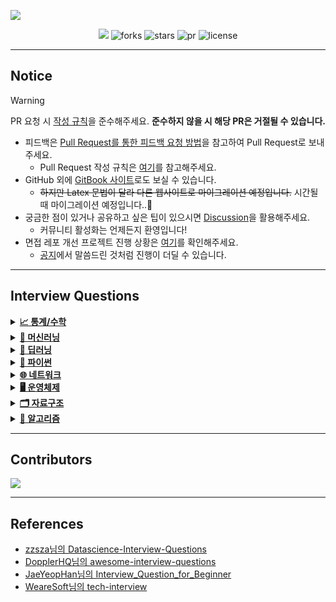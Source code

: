 ![](logo.png)

<div align="center">     
  <a href="https://hits.seeyoufarm.com"><img src="https://hits.seeyoufarm.com/api/count/incr/badge.svg?url=https%3A%2F%2Fgithub.com%2Fboostcamp-ai-tech-4%2Fai-tech-interview&count_bg=%23B8B8B8&title_bg=%23555555&icon=&icon_color=%23E7E7E7&title=hits&edge_flat=false"/></a>
  <img src="https://img.shields.io/github/forks/boostcamp-ai-tech-4/ai-tech-interview" alt="forks"/>
  <img src="https://img.shields.io/github/stars/boostcamp-ai-tech-4/ai-tech-interview?color=yellow" alt="stars"/>
  <img src="https://img.shields.io/github/issues-pr/boostcamp-ai-tech-4/ai-tech-interview?color=red" alt="pr"/>
  <img src="https://img.shields.io/github/license/boostcamp-ai-tech-4/ai-tech-interview" alt="license"/>
</div>

---

## Notice

> [!WARNING]  
> PR 요청 시 [작성 규칙](https://github.com/boost-devs/ai-tech-interview/discussions/182)을 준수해주세요. **준수하지 않을 시 해당 PR은 거절될 수 있습니다.**

- 피드백은 [Pull Request를 통한 피드백 요청 방법](https://github.com/boost-devs/ai-tech-interview/discussions/181)을 참고하여 Pull Request로 보내주세요.
  - Pull Request 작성 규칙은 [여기](https://github.com/boost-devs/ai-tech-interview/discussions/182)를 참고해주세요. 
- GitHub 외에 [GitBook 사이트](https://boostdevs.gitbook.io/ai-tech-interview/)로도 보실 수 있습니다.
  - ~~하지만 Latex 문법이 달라 다른 웹사이트로 마이그레이션 예정입니다.~~ 시간될 때 마이그레이션 예정입니다..🥲
- 궁금한 점이 있거나 공유하고 싶은 팁이 있으시면 [Discussion](https://github.com/boost-devs/ai-tech-interview/discussions/)을 활용해주세요.
  - 커뮤니티 활성화는 언제든지 환영입니다!
- 면접 레포 개선 프로젝트 진행 상황은 [여기](https://github.com/boost-devs/ai-tech-interview/projects/2)를 확인해주세요.
  - [공지](https://github.com/boost-devs/ai-tech-interview/discussions/184)에서 말씀드린 것처럼 진행이 더딜 수 있습니다.

---

## Interview Questions

<details>
<summary><a href="./answers/1-statistics-math.md"><strong>📈 통계/수학</strong></a></summary>

- 고유값(eigen value)와 고유벡터(eigen vector)이 무엇이고 왜 중요한지 설명해주세요.
- 샘플링(Sampling)과 리샘플링(Resampling)이 무엇이고 리샘플링의 장점을 말씀해주세요.
- 확률 모형과 확률 변수는 무엇인가요?
- 누적 분포 함수와 확률 밀도 함수는 무엇인가요? 수식과 함께 표현해주세요.
- 조건부 확률은 무엇인가요?
- 공분산과 상관계수는 무엇일까요? 수식과 함께 표현해주세요.
- 신뢰 구간의 정의는 무엇인가요?
- p-value를 모르는 사람에게 설명한다면 어떻게 설명하실 건가요?
- R square의 의미는 무엇인가요?
- 평균(mean)과 중앙값(median)중에 어떤 케이스에서 뭐를 써야할까요?
- 중심극한정리는 왜 유용한걸까요?
- 엔트로피(entropy)에 대해 설명해주세요. 가능하면 Information Gain도요.
- 어떨 때 모수적 방법론을 쓸 수 있고, 어떨 때 비모수적 방법론을 쓸 수 있나요?
- “likelihood”와 “probability”의 차이는 무엇일까요?
- 통계에서 사용되는 bootstrap의 의미는 무엇인가요.
- 모수가 매우 적은 (수십개 이하) 케이스의 경우 어떤 방식으로 예측 모델을 수립할 수 있을까요?
- 베이지안과 프리퀀티스트 간의 입장차이를 설명해주실 수 있나요?
- 검정력(statistical power)은 무엇일까요?
- missing value가 있을 경우 채워야 할까요? 그 이유는 무엇인가요?
- 아웃라이어의 판단하는 기준은 무엇인가요?
- 필요한 표본의 크기를 어떻게 계산합니까?
- Bias를 통제하는 방법은 무엇입니까?
- 로그 함수는 어떤 경우 유용합니까? 사례를 들어 설명해주세요.
- 베르누이 분포 / 이항 분포 / 카테고리 분포 / 다항 분포 / 가우시안 정규 분포 / t 분포 / 카이제곱 분포 / F 분포 / 베타 분포 / 감마 분포에 대해 설명해주세요. 그리고 분포 간의 연관성도 설명해주세요.
- 출장을 위해 비행기를 타려고 합니다. 당신은 우산을 가져가야 하는지 알고 싶어 출장지에 사는 친구 3명에게 무작위로 전화를 하고 비가 오는 경우를 독립적으로 질문해주세요. 각 친구는 2/3로 진실을 말하고 1/3으로 거짓을 말합니다. 3명의 친구가 모두 “그렇습니다. 비가 내리고 있습니다”라고 말했습니다. 실제로 비가 내릴 확률은 얼마입니까?

</details>

<details>
<summary><a href="./answers/2-machine-learning.md"><strong>🤖 머신러닝</strong></a></summary>

- 알고 있는 metric에 대해 설명해주세요. (ex. RMSE, MAE, recall, precision ...)
- 정규화를 왜 해야할까요? 정규화의 방법은 무엇이 있나요?
- Local Minima와 Global Minimum에 대해 설명해주세요.
- 차원의 저주에 대해 설명해주세요.
- dimension reduction기법으로 보통 어떤 것들이 있나요?
- PCA는 차원 축소 기법이면서, 데이터 압축 기법이기도 하고, 노이즈 제거기법이기도 합니다. 왜 그런지 설명해주실 수 있나요?
- LSA, LDA, SVD 등의 약자들이 어떤 뜻이고 서로 어떤 관계를 가지는지 설명할 수 있나요?
- Markov Chain을 고등학생에게 설명하려면 어떤 방식이 제일 좋을까요?
- 텍스트 더미에서 주제를 추출해야 합니다. 어떤 방식으로 접근해 나가시겠나요?
- SVM은 왜 반대로 차원을 확장시키는 방식으로 동작할까요? SVM은 왜 좋을까요?
- 다른 좋은 머신 러닝 대비, 오래된 기법인 나이브 베이즈(naive bayes)의 장점을 옹호해보세요.
- 회귀 / 분류시 알맞은 metric은 무엇일까?
- Association Rule의 Support, Confidence, Lift에 대해 설명해주세요.
- 최적화 기법중 Newton’s Method와 Gradient Descent 방법에 대해 알고 있나요?
- 머신러닝(machine)적 접근방법과 통계(statistics)적 접근방법의 둘간에 차이에 대한 견해가 있나요?
- 인공신경망(deep learning이전의 전통적인)이 가지는 일반적인 문제점은 무엇일까요?
- 지금 나오고 있는 deep learning 계열의 혁신의 근간은 무엇이라고 생각하시나요?
- ROC 커브에 대해 설명해주실 수 있으신가요?
- 여러분이 서버를 100대 가지고 있습니다. 이때 인공신경망보다 Random Forest를 써야하는 이유는 뭘까요?
- K-means의 대표적 의미론적 단점은 무엇인가요? (계산량 많다는것 말고)
- L1, L2 정규화에 대해 설명해주세요.
- Cross Validation은 무엇이고 어떻게 해야하나요?
- XGBoost을 아시나요? 왜 이 모델이 캐글에서 유명할까요?
- 앙상블 방법엔 어떤 것들이 있나요?
- feature vector란 무엇일까요?
- 좋은 모델의 정의는 무엇일까요?
- 50개의 작은 의사결정 나무는 큰 의사결정 나무보다 괜찮을까요? 왜 그렇게 생각하나요?
- 스팸 필터에 로지스틱 리그레션을 많이 사용하는 이유는 무엇일까요?
- OLS(ordinary least squre) regression의 공식은 무엇인가요?

</details>

<details>
<summary><a href="./answers/3-deep-learning.md"><strong>🧠 딥러닝</strong></a></summary>

- 딥러닝은 무엇인가요? 딥러닝과 머신러닝의 차이는?
- Cost Function과 Activation Function은 무엇인가요?
- Tensorflow, PyTorch 특징과 차이가 뭘까요?
- Data Normalization은 무엇이고 왜 필요한가요?
- 알고있는 Activation Function에 대해 알려주세요. (Sigmoid, ReLU, LeakyReLU, Tanh 등)
- 오버피팅일 경우 어떻게 대처해야 할까요?
- 하이퍼 파라미터는 무엇인가요?
- Weight Initialization 방법에 대해 말해주세요. 그리고 무엇을 많이 사용하나요?
- 볼츠만 머신은 무엇인가요?
- TF, PyTorch 등을 사용할 때 디버깅 노하우는?
- 뉴럴넷의 가장 큰 단점은 무엇인가? 이를 위해 나온 One-Shot Learning은 무엇인가?
- 요즘 Sigmoid 보다 ReLU를 많이 쓰는데 그 이유는?
  - Non-Linearity라는 말의 의미와 그 필요성은?
  - ReLU로 어떻게 곡선 함수를 근사하나?
  - ReLU의 문제점은?
  - Bias는 왜 있는걸까?
- Gradient Descent에 대해서 쉽게 설명한다면?
  - 왜 꼭 Gradient를 써야 할까? 그 그래프에서 가로축과 세로축 각각은 무엇인가? 실제 상황에서는 그 그래프가 어떻게 그려질까?
  - GD 중에 때때로 Loss가 증가하는 이유는?
  - Back Propagation에 대해서 쉽게 설명 한다면?
- Local Minima 문제에도 불구하고 딥러닝이 잘 되는 이유는?
  - GD가 Local Minima 문제를 피하는 방법은?
  - 찾은 해가 Global Minimum인지 아닌지 알 수 있는 방법은?
- Training 세트와 Test 세트를 분리하는 이유는?
  - Validation 세트가 따로 있는 이유는?
  - Test 세트가 오염되었다는 말의 뜻은?
  - Regularization이란 무엇인가?
- Batch Normalization의 효과는?
  - Dropout의 효과는?
  - BN 적용해서 학습 이후 실제 사용시에 주의할 점은? 코드로는?
  - GAN에서 Generator 쪽에도 BN을 적용해도 될까?
- SGD, RMSprop, Adam에 대해서 아는대로 설명한다면?
  - SGD에서 Stochastic의 의미는?
  - 미니배치를 작게 할때의 장단점은?
  - 모멘텀의 수식을 적어 본다면?
- 간단한 MNIST 분류기를 MLP+CPU 버전으로 numpy로 만든다면 몇줄일까?
  - 어느 정도 돌아가는 녀석을 작성하기까지 몇시간 정도 걸릴까?
  - Back Propagation은 몇줄인가?
  - CNN으로 바꾼다면 얼마나 추가될까?
- 간단한 MNIST 분류기를 TF, PyTorch 등으로 작성하는데 몇시간이 필요한가?
  - CNN이 아닌 MLP로 해도 잘 될까?
  - 마지막 레이어 부분에 대해서 설명 한다면?
  - 학습은 BCE loss로 하되 상황을 MSE loss로 보고 싶다면?
- 딥러닝할 때 GPU를 쓰면 좋은 이유는?
  - GPU를 두개 다 쓰고 싶다. 방법은?
  - 학습시 필요한 GPU 메모리는 어떻게 계산하는가?

</details>

<details>
<summary><a href="./answers/4-python.md"><strong>🐍 파이썬</strong></a></summary>

- What is the difference between list and tuples in Python?
- What are the key features of Python?
- What type of language is python? Programming or scripting?
- Python an interpreted language. Explain.
- What is pep 8?
- How is memory managed in Python?
- What is namespace in Python?
- What is PYTHONPATH?
- What are python modules? Name some commonly used built-in modules in Python?
- What are local variables and global variables in Python?
- Is python case sensitive?
- What is type conversion in Python?
- How to install Python on Windows and set path variable?
- Is indentation required in python?
- What is the difference between Python Arrays and lists?
- What are functions in Python?
- What is `__init__`?
- What is a lambda function?
- What is self in Python?
- How does break, continue and pass work?
- What does `[::-1]` do?
- How can you randomize the items of a list in place in Python?
- What’s the difference between iterator and iterable?
- How can you generate random numbers in Python?
- What is the difference between range & xrange?
- How do you write comments in python?
- What is pickling and unpickling?
- What are the generators in python?
- How will you capitalize the first letter of string?
- How will you convert a string to all lowercase?
- How to comment multiple lines in python?
- What are docstrings in Python?
- What is the purpose of is, not and in operators?
- What is the usage of help() and dir() function in Python?
- Whenever Python exits, why isn’t all the memory de-allocated?
- What is a dictionary in Python?
- How can the ternary operators be used in python?
- What does this mean: `*args`, `**kwargs`? And why would we use it?
- What does len() do?
- Explain split(), sub(), subn() methods of “re” module in Python.
- What are negative indexes and why are they used?
- What are Python packages?
- How can files be deleted in Python?
- What are the built-in types of python?
- What advantages do NumPy arrays offer over (nested) Python lists?
- How to add values to a python array?
- How to remove values to a python array?
- Does Python have OOps concepts?
- What is the difference between deep and shallow copy?
- How is Multithreading achieved in Python?
- What is the process of compilation and linking in python?
- What are Python libraries? Name a few of them.
- What is split used for?
- How to import modules in python?
- Explain Inheritance in Python with an example.
- How are classes created in Python?
- What is monkey patching in Python?
- Does python support multiple inheritance?
- What is Polymorphism in Python?
- Define encapsulation in Python?
- How do you do data abstraction in Python?
- Does python make use of access specifiers?
- How to create an empty class in Python?
- What does an object() do?
- What is map function in Python?
- Is python numpy better than lists?
- What is GIL in Python language?
- What makes the CPython different from Python?
- What are Decorators in Python?
- What is object interning?
- What is @classmethod, @staticmethod, @property?

</details>

<details>
<summary><a href="./answers/5-network.md"><strong>🌐 네트워크</strong></a></summary>

- TCP/IP의 각 계층을 설명해주세요.
- OSI 7계층와 TCP/IP 계층의 차이를 설명해주세요.
- Frame, Packet, Segment, Datagram을 비교해주세요.
- TCP와 UDP의 차이를 설명해주세요.
- TCP와 UDP의 헤더를 비교해주세요.
- TCP의 3-way-handshake와 4-way-handshake를 비교 설명해주세요.
- TCP의 연결 설정 과정(3단계)과 연결 종료 과정(4단계)이 단계가 차이나는 이유가 무엇인가요?
- 만약 Server에서 FIN 플래그를 전송하기 전에 전송한 패킷이 Routing 지연이나 패킷 유실로 인한 재전송 등으로 인해 FIN 패킷보다 늦게 도착하는 상황이 발생하면 어떻게 될까요?
- 초기 Sequence Number인 ISN을 0부터 시작하지 않고 난수를 생성해서 설정하는 이유가 무엇인가요?
- HTTP와 HTTPS에 대해서 설명하고 차이점에 대해 설명해주세요.
- HTTP 요청/응답 헤더의 구조를 설명해주세요.
- HTTP와 HTTPS 동작 과정을 비교해주세요.
- CORS가 무엇인가요?
- HTTP GET과 POST 메서드를 비교/설명해주세요.
- 쿠키(Cookie)와 세션(Session)을 설명해주세요.
- DNS가 무엇인가요?
- REST와 RESTful의 개념을 설명하고 차이를 말해주세요.
- 소켓(Socket)이 무엇인가요? 자신 있는 언어로 간단히 소켓 생성 예시를 보여주세요.
- Socket.io와 WebSocket의 차이를 설명해주세요.
- IPv4와 IPv6 차이를 설명해주세요.
- MAC Address가 무엇인가요?
- 라우터와 스위치, 허브의 차이를 설명해주세요.
- SMTP가 무엇인가요?
- 노트북으로 `www.google.com`에 접속을 했습니다. 요청을 보내고 받기까지의 과정을 자세히 설명해주세요.
- 여러 네트워크 topology에 대해 간단히 소개해주세요.
- subnet mask에 대해서 설명해주세요.
- data encapsulation이 무엇인가요?
- DHCP를 설명해주세요.
- routing protocol을 몇 가지 설명해주세요. (ex. link state, distance vector)
- 이더넷(ethernet)이 무엇인가요?
- client와 server의 차이점을 설명해주세요.
- delay, timing(jitter), throughput 차이를 설명해주세요.

</details>

<details>
<summary><a href="./answers/6-operating-system.md"><strong>🖥️ 운영체제</strong></a></summary>

- 프로세스와 스레드의 차이(Process vs Thread)를 알려주세요.
- 멀티 프로세스 대신 멀티 스레드를 사용하는 이유를 설명해주세요.
- 캐시의 지역성에 대해 설명해주세요.
- Thread-safe에 대해 설명해주세요. (hint: critical section)
- 뮤텍스와 세마포어의 차이를 설명해주세요.
- 스케줄러가 무엇이고, 단기/중기/장기로 나누는 기준에 대해 설명해주세요.
- CPU 스케줄러인 FCFS, SJF, SRTF, Priority Scheduling, RR에 대해 간략히 설명해주세요.
- 동기와 비동기의 차이를 설명해주세요.
- 메모리 관리 전략에는 무엇이 있는지 간략히 설명해주세요.
- 가상 메모리에 대해 설명해주세요.
- 교착상태(데드락, Deadlock)의 개념과 조건을 설명해주세요.
- 사용자 수준 스레드와 커널 수준 스레드의 차이를 설명해주세요.
- 외부 단편화와 내부 단편화에 대해 설명해주세요.
- Context Switching이 무엇인지 설명하고 과정을 나열해주세요.
- Swapping에 대해 설명해주세요.

</details>

<details>
<summary><a href="./answers/7-data-structure.md"><strong>🗂 자료구조</strong></a></summary>

- linked list
  - single linked list
  - double linked list
  - circular linked list
- hash table
- stack
- queue
  - circular queue
- graph
- tree
  - binary tree
  - full binary tree
  - complete binary tree
  - bst(binary search tree)
- heap(binary heap)
  - min heap
  - max heap
- red-black tree
- b+ tree

</details>

<details>
<summary><a href="./answers/8-algorithm.md"><strong>🔻 알고리즘</strong></a></summary>

- 시간, 공간 복잡도
- Sort Algorithm
  - Bubble Sort
  - Selection Sort
  - Insertion Sort
  - Merge Sort
  - Heap Sort
  - Quick Sort
  - Counting Sort
  - Radix Sort
- Divide and Conquer
- Dynamic Programming
- Greedy Algorithm
- Graph
  - Graph Traversal: BFS, DFS
  - Shortest Path
    - Dijkstra
    - Floyd-Warshall
    - Bellman-Ford
  - Minimum Spanning Tree
    - Prim
    - Kruskal
  - Union-find
  - Topological sort

</details>

---

## Contributors

<a href="https://github.com/boostcamp-ai-tech-4/ai-tech-interview/graphs/contributors">
  <img src="https://contrib.rocks/image?repo=boostcamp-ai-tech-4/ai-tech-interview" />
</a>

---

## References

- [zzsza님의 Datascience-Interview-Questions](https://github.com/zzsza/Datascience-Interview-Questions)
- [DopplerHQ님의 awesome-interview-questions](https://github.com/DopplerHQ/awesome-interview-questions)
- [JaeYeopHan님의 Interview_Question_for_Beginner](https://github.com/JaeYeopHan/Interview_Question_for_Beginner)
- [WeareSoft님의 tech-interview](https://github.com/WeareSoft/tech-interview)
